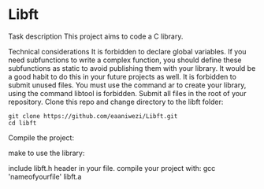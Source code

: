 # Libft

Task description
This project aims to code a C library.

Technical considerations
It is forbidden to declare global variables.
If you need subfunctions to write a complex function, you should define these subfunctions as static to avoid publishing them with your library. It would be a good habit to do this in your future projects as well.
It is forbidden to submit unused files.
You must use the command ar to create your library, using the command libtool is forbidden.
Submit all files in the root of your repository.
Clone this repo and change directory to the libft folder:

    git clone https://github.com/eaaniwezi/Libft.git
    cd libft
Compile the project:

   make
to use the library:

include libft.h header in your file.
compile your project with:
   gcc 'nameofyourfile' libft.a
